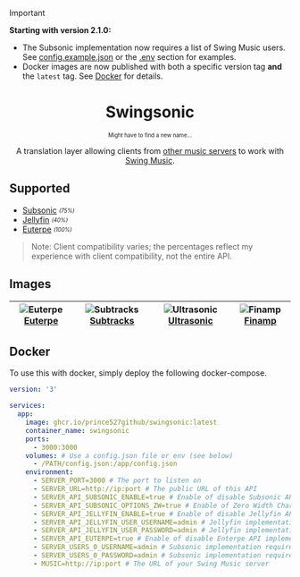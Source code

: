 > [!IMPORTANT]  
> **Starting with version 2.1.0:**
> - The Subsonic implementation now requires a list of Swing Music users. See [config.example.json](config.example.json) or the [.env](#Docker) section for examples.  
> - Docker images are now published with both a specific version tag **and** the `latest` tag. See [Docker](https://github.com/Prince527GitHub/Swingsonic/pkgs/container/swingsonic) for details.

<h1 align="center">Swingsonic</h1>

<p align="center"><sub><sup>Might have to find a new name...</sub></sup></p>

<p align="center">A translation layer allowing clients from <a href="#supported">other music servers</a> to work with <a href="https://github.com/swing-opensource/swingmusic">Swing Music</a>.</p>

## Supported

- [Subsonic](https://www.subsonic.org/pages/index.jsp) <sub><sup>*(75%)*</sub></sup>
- [Jellyfin](https://jellyfin.org/) <sub><sup>*(40%)*</sub></sup>
- [Euterpe](https://listen-to-euterpe.eu/) <sub><sup>*(100%)*</sub></sup>

> Note: Client compatibility varies; the percentages reflect my experience with client compatibility, not the entire API.

## Images

| ![Euterpe](https://api.serversmp.xyz/upload/66002233195e65d6b608bc1e.webp) <a href="https://github.com/ironsmile/euterpe-mobile" align="center">Euterpe</a> | ![Subtracks](https://api.serversmp.xyz/upload/66002232195e65d6b608bc1c.webp) <a href="https://github.com/austinried/subtracks" align="center">Subtracks</a> | ![Ultrasonic](https://api.serversmp.xyz/upload/6600222d195e65d6b608bc1a.webp) <a href="https://gitlab.com/ultrasonic/ultrasonic" align="center">Ultrasonic</a> | ![Finamp](https://api.serversmp.xyz/upload/6606fcd5195e65d6b608c1e6.webp) <a href="https://github.com/jmshrv/finamp" align="center">Finamp</a> |
|-------------------------------------------------------------------------------------------------------------------------------------------------------------|-------------------------------------------------------------------------------------------------------------------------------------------------------------|----------------------------------------------------------------------------------------------------------------------------------------------------------------|------------------------------------------------------------------------------------------------------------------------------------------------|

## Docker

To use this with docker, simply deploy the following docker-compose.

```yml
version: '3'

services:
  app:
    image: ghcr.io/prince527github/swingsonic:latest
    container_name: swingsonic
    ports:
      - 3000:3000
    volumes: # Use a config.json file or env (see below)
      - /PATH/config.json:/app/config.json
    environment:
      - SERVER_PORT=3000 # The port to listen on
      - SERVER_URL=http://ip:port # The public URL of this API
      - SERVER_API_SUBSONIC_ENABLE=true # Enable of disable Subsonic API implementation
      - SERVER_API_SUBSONIC_OPTIONS_ZW=true # Enable of Zero Width Character Hack
      - SERVER_API_JELLYFIN_ENABLE=true # Enable of disable Jellyfin API implementation
      - SERVER_API_JELLYFIN_USER_USERNAME=admin # Jellyfin implementation requires a Swing Music user's username
      - SERVER_API_JELLYFIN_USER_PASSWORD=admin # Jellyfin implementation requires a Swing Music user's password
      - SERVER_API_EUTERPE=true # Enable of disable Enterpe API implementation
      - SERVER_USERS_0_USERNAME=admin # Subsonic implementation requires a list of Swing Music users's usernames
      - SERVER_USERS_0_PASSWORD=admin # Subsonic implementation requires a list of Swing Music users's passwords
      - MUSIC=http://ip:port # The URL of your Swing Music server
```
